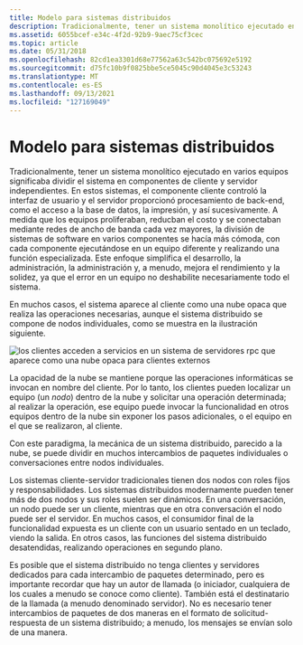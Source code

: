 ```yaml
---
title: Modelo para sistemas distribuidos
description: Tradicionalmente, tener un sistema monolítico ejecutado en varios equipos significaba dividir el sistema en componentes de cliente y servidor independientes.
ms.assetid: 6055bcef-e34c-4f2d-92b9-9aec75cf3cec
ms.topic: article
ms.date: 05/31/2018
ms.openlocfilehash: 82cd1ea3301d68e77562a63c542bc075692e5192
ms.sourcegitcommit: d75fc10b9f0825bbe5ce5045c90d4045e3c53243
ms.translationtype: MT
ms.contentlocale: es-ES
ms.lasthandoff: 09/13/2021
ms.locfileid: "127169049"
---
```

# <a name="the-model-for-distributed-systems"></a>Modelo para sistemas distribuidos

Tradicionalmente, tener un sistema monolítico ejecutado en varios equipos significaba dividir el sistema en componentes de cliente y servidor independientes. En estos sistemas, el componente cliente controló la interfaz de usuario y el servidor proporcionó procesamiento de back-end, como el acceso a la base de datos, la impresión, y así sucesivamente. A medida que los equipos proliferaban, reducban el costo y se conectaban mediante redes de ancho de banda cada vez mayores, la división de sistemas de software en varios componentes se hacía más cómoda, con cada componente ejecutándose en un equipo diferente y realizando una función especializada. Este enfoque simplifica el desarrollo, la administración, la administración y, a menudo, mejora el rendimiento y la solidez, ya que el error en un equipo no deshabilite necesariamente todo el sistema.

En muchos casos, el sistema aparece al cliente como una nube opaca que realiza las operaciones necesarias, aunque el sistema distribuido se compone de nodos individuales, como se muestra en la ilustración siguiente.

![los clientes acceden a servicios en un sistema de servidores rpc que aparece como una nube opaca para clientes externos](images/indy-nodes.png)

La opacidad de la nube se mantiene porque las operaciones informáticas se invocan en nombre del cliente. Por lo tanto, los clientes pueden localizar un equipo (un *nodo*) dentro de la nube y solicitar una operación determinada; al realizar la operación, ese equipo puede invocar la funcionalidad en otros equipos dentro de la nube sin exponer los pasos adicionales, o el equipo en el que se realizaron, al cliente.

Con este paradigma, la mecánica de un sistema distribuido, parecido a la nube, se puede dividir en muchos intercambios de paquetes individuales o conversaciones entre nodos individuales.

Los sistemas cliente-servidor tradicionales tienen dos nodos con roles fijos y responsabilidades. Los sistemas distribuidos modernamente pueden tener más de dos nodos y sus roles suelen ser dinámicos. En una conversación, un nodo puede ser un cliente, mientras que en otra conversación el nodo puede ser el servidor. En muchos casos, el consumidor final de la funcionalidad expuesta es un cliente con un usuario sentado en un teclado, viendo la salida. En otros casos, las funciones del sistema distribuido desatendidas, realizando operaciones en segundo plano.

Es posible que el sistema distribuido no tenga clientes y servidores dedicados para cada intercambio de paquetes determinado, pero es importante recordar que hay un autor de llamada (o iniciador, cualquiera de los cuales a menudo se conoce como cliente). También está el destinatario de la llamada (a menudo denominado servidor). No es necesario tener intercambios de paquetes de dos maneras en el formato de solicitud-respuesta de un sistema distribuido; a menudo, los mensajes se envían solo de una manera.

 

 




